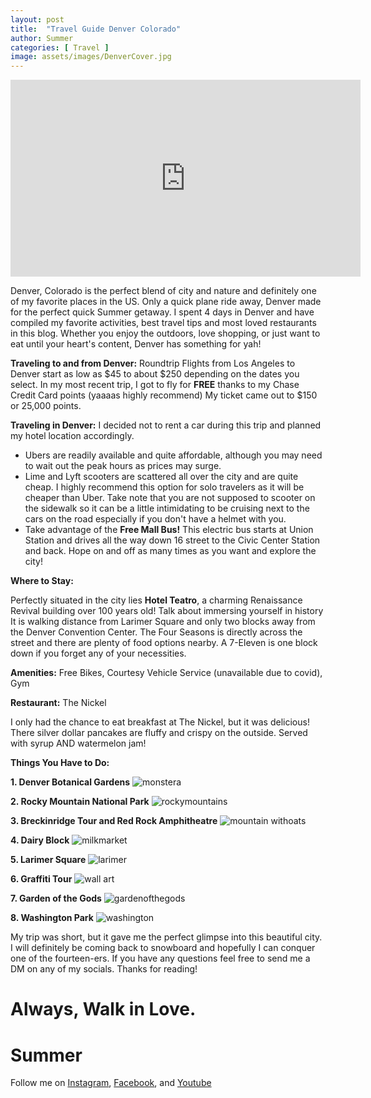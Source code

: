 ```yaml
---
layout: post
title:  "Travel Guide Denver Colorado"
author: Summer
categories: [ Travel ]
image: assets/images/DenverCover.jpg
---
```

<iframe width="560" height="315" src="https://www.youtube.com/embed/wI6D4yprQ90" title="YouTube video player" frameborder="0" allow="accelerometer; autoplay; clipboard-write; encrypted-media; gyroscope; picture-in-picture" allowfullscreen></iframe>

Denver, Colorado is the perfect blend of city and nature and definitely one of my favorite places in the US. Only a quick plane ride away, Denver made for the perfect quick Summer getaway. I spent 4 days in Denver and have compiled my favorite activities, best travel tips and most loved restaurants in this blog.
Whether you enjoy the outdoors, love shopping, or just want to eat until your heart's content, Denver has something for yah!

**Traveling to and from Denver:**
Roundtrip Flights from Los Angeles to Denver start as low as $45 to about $250 depending on the dates you select. In my most recent trip, I got to fly for **FREE** thanks to my Chase Credit Card points (yaaaas highly recommend) My ticket came out to $150 or 25,000 points. 

**Traveling in Denver:**
I decided not to rent a car during this trip and planned my hotel location accordingly.
- Ubers are readily available and quite affordable, although you may need to wait out the peak hours as prices may surge.
- Lime and Lyft scooters are scattered all over the city and are quite cheap. I highly recommend this option for solo travelers as it will be cheaper than Uber. Take note that you are not supposed to scooter on the sidewalk so it can be a little intimidating to be cruising next to the cars on the road especially if you don't have a helmet with you.
- Take advantage of the **Free Mall Bus!** This electric bus starts at Union Station and drives all the way down 16 street to the Civic Center Station and back. Hope on and off as many times as you want and explore the city!

**Where to Stay:**

Perfectly situated in the city lies **Hotel Teatro**, a charming Renaissance Revival building over 100 years old! Talk about immersing yourself in history It is walking distance from Larimer Square and only two blocks away from the Denver Convention Center. The Four Seasons is directly across the street and there are plenty of food options nearby. A 7-Eleven is one block down if you forget any of your necessities.

**Amenities:** Free Bikes, Courtesy Vehicle Service (unavailable due to covid), Gym

**Restaurant:** The Nickel

I only had the chance to eat breakfast at The Nickel, but it was delicious! There silver dollar pancakes are fluffy and crispy on the outside. Served with syrup AND watermelon jam!

**Things You Have to Do:**

**1. Denver Botanical Gardens**
    ![monstera](/assets/images/monstera.jpg)

**2. Rocky Mountain National Park**
    ![rockymountains](/assets/images/rockymountains.jpg)

**3. Breckinridge Tour and Red Rock Amphitheatre**
    ![mountain withoats](/assets/images/lovelandoverlook.jpg)

**4. Dairy Block**
    ![milkmarket](/assets/images/milkmarket.jpg)

**5. Larimer Square**
    ![larimer](/assets/images/larimersummer.jpg)

**6. Graffiti Tour**
    ![wall art](/assets/images/graffiti.jpg)

**7. Garden of the Gods**
     ![gardenofthegods](/assets/images/gardenofthegods.JPG)

**8. Washington Park**
    ![washington](/assets/images/washingtonpark.jpg)

My trip was short, but it gave me the perfect glimpse into this beautiful city. I will definitely be coming back to snowboard and hopefully I can conquer one of the fourteen-ers. If you have any questions feel free to send me a DM on any of my socials. Thanks for reading!

# Always, Walk in Love.

# Summer

Follow me on [Instagram](http://www.instagram.com/summerislive_), [Facebook](http://www.facebook.com/summerislive), and [Youtube](https://www.youtube.com/channel/UCCSyKD6MYASExRqTrOj5gRw?view_as=subscriber)